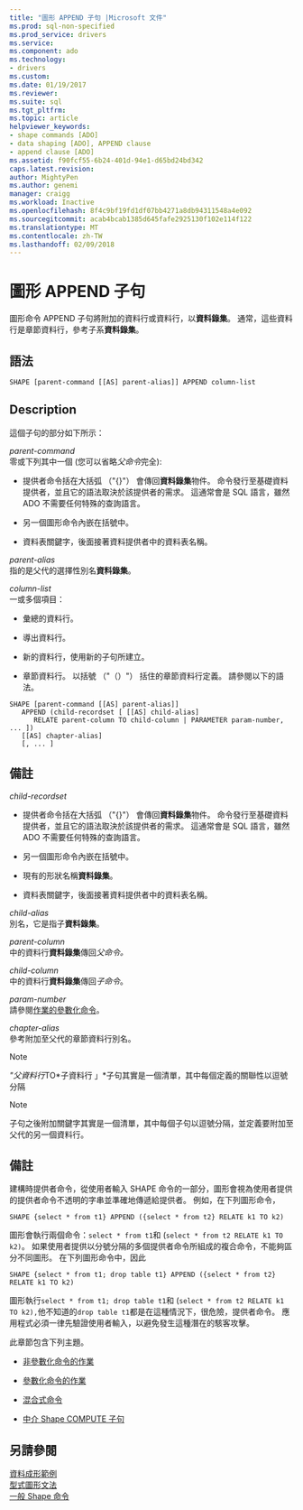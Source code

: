 ```yaml
---
title: "圖形 APPEND 子句 |Microsoft 文件"
ms.prod: sql-non-specified
ms.prod_service: drivers
ms.service: 
ms.component: ado
ms.technology:
- drivers
ms.custom: 
ms.date: 01/19/2017
ms.reviewer: 
ms.suite: sql
ms.tgt_pltfrm: 
ms.topic: article
helpviewer_keywords:
- shape commands [ADO]
- data shaping [ADO], APPEND clause
- append clause [ADO]
ms.assetid: f90fcf55-6b24-401d-94e1-d65bd24bd342
caps.latest.revision: 
author: MightyPen
ms.author: genemi
manager: craigg
ms.workload: Inactive
ms.openlocfilehash: 8f4c9bf19fd1df07bb4271a8db94311548a4e092
ms.sourcegitcommit: acab4bcab1385d645fafe2925130f102e114f122
ms.translationtype: MT
ms.contentlocale: zh-TW
ms.lasthandoff: 02/09/2018
---
```

# <a name="shape-append-clause"></a>圖形 APPEND 子句
圖形命令 APPEND 子句將附加的資料行或資料行，以**資料錄集**。 通常，這些資料行是章節資料行，參考子系**資料錄集**。  
  
## <a name="syntax"></a>語法  
  
```  
SHAPE [parent-command [[AS] parent-alias]] APPEND column-list  
```  
  
## <a name="description"></a>Description  
 這個子句的部分如下所示：  
  
 *parent-command*  
 零或下列其中一個 (您可以省略*父命令*完全):  
  
-   提供者命令括在大括弧 （"{}"） 會傳回**資料錄集**物件。 命令發行至基礎資料提供者，並且它的語法取決於該提供者的需求。 這通常會是 SQL 語言，雖然 ADO 不需要任何特殊的查詢語言。  
  
-   另一個圖形命令內嵌在括號中。  
  
-   資料表關鍵字，後面接著資料提供者中的資料表名稱。  
  
 *parent-alias*  
 指的是父代的選擇性別名**資料錄集**。  
  
 *column-list*  
 一或多個項目：  
  
-   彙總的資料行。  
  
-   導出資料行。  
  
-   新的資料行，使用新的子句所建立。  
  
-   章節資料行。 以括號 （"（）"） 括住的章節資料行定義。 請參閱以下的語法。  
  
```  
SHAPE [parent-command [[AS] parent-alias]]  
   APPEND (child-recordset [ [[AS] child-alias]   
      RELATE parent-column TO child-column | PARAMETER param-number, ... ])  
   [[AS] chapter-alias]   
   [, ... ]  
```  
  
## <a name="remarks"></a>備註  
 *child-recordset*  
 -   提供者命令括在大括弧 （"{}"） 會傳回**資料錄集**物件。 命令發行至基礎資料提供者，並且它的語法取決於該提供者的需求。 這通常會是 SQL 語言，雖然 ADO 不需要任何特殊的查詢語言。  
  
-   另一個圖形命令內嵌在括號中。  
  
-   現有的形狀名稱**資料錄集**。  
  
-   資料表關鍵字，後面接著資料提供者中的資料表名稱。  
  
 *child-alias*  
 別名，它是指子**資料錄集**。  
  
 *parent-column*  
 中的資料行**資料錄集**傳回*父命令。*  
  
 *child-column*  
 中的資料行**資料錄集**傳回*子命令*。  
  
 *param-number*  
 請參閱[作業的參數化命令](../../../ado/guide/data/operation-of-parameterized-commands.md)。  
  
 *chapter-alias*  
 參考附加至父代的章節資料行別名。  
  
> [!NOTE]
>  *"父資料行*TO*子資料行 」*子句其實是一個清單，其中每個定義的關聯性以逗號分隔  
  
> [!NOTE]
>  子句之後附加關鍵字其實是一個清單，其中每個子句以逗號分隔，並定義要附加至父代的另一個資料行。  
  
## <a name="remarks"></a>備註  
 建構時提供者命令，從使用者輸入 SHAPE 命令的一部分，圖形會視為使用者提供的提供者命令不透明的字串並準確地傳遞給提供者。 例如，在下列圖形命令，  
  
```  
SHAPE {select * from t1} APPEND ({select * from t2} RELATE k1 TO k2)  
```  
  
 圖形會執行兩個命令：`select * from t1`和 (`select * from t2 RELATE k1 TO k2)`。 如果使用者提供以分號分隔的多個提供者命令所組成的複合命令，不能夠區分不同圖形。 在下列圖形命令中，因此  
  
```  
SHAPE {select * from t1; drop table t1} APPEND ({select * from t2} RELATE k1 TO k2)  
```  
  
 圖形執行`select * from t1; drop table t1`和 (`select * from t2 RELATE k1 TO k2),`他不知道的`drop table t1`都是在這種情況下，很危險，提供者命令。 應用程式必須一律先驗證使用者輸入，以避免發生這種潛在的駭客攻擊。  
  
 此章節包含下列主題。  
  
-   [非參數化命令的作業](../../../ado/guide/data/operation-of-non-parameterized-commands.md)  
  
-   [參數化命令的作業](../../../ado/guide/data/operation-of-parameterized-commands.md)  
  
-   [混合式命令](../../../ado/guide/data/hybrid-commands.md)  
  
-   [中介 Shape COMPUTE 子句](../../../ado/guide/data/intervening-shape-compute-clauses.md)  
  
## <a name="see-also"></a>另請參閱  
 [資料成形範例](../../../ado/guide/data/data-shaping-example.md)   
 [型式圖形文法](../../../ado/guide/data/formal-shape-grammar.md)   
 [一般 Shape 命令](../../../ado/guide/data/shape-commands-in-general.md)
